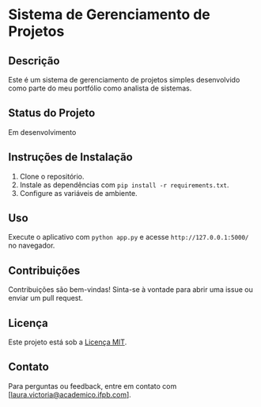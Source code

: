 # Sistema de Gerenciamento de Projetos

## Descrição

Este é um sistema de gerenciamento de projetos simples desenvolvido como parte do meu portfólio como analista de sistemas.

## Status do Projeto

Em desenvolvimento

## Instruções de Instalação

1. Clone o repositório.
2. Instale as dependências com `pip install -r requirements.txt`.
3. Configure as variáveis de ambiente.

## Uso

Execute o aplicativo com `python app.py` e acesse `http://127.0.0.1:5000/` no navegador.

## Contribuições

Contribuições são bem-vindas! Sinta-se à vontade para abrir uma issue ou enviar um pull request.

## Licença

Este projeto está sob a [Licença MIT](LICENSE).

## Contato

Para perguntas ou feedback, entre em contato com [laura.victoria@academico.ifpb.com].

